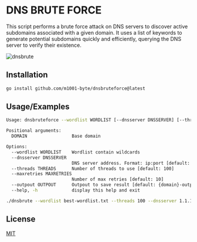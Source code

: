 
# DNS BRUTE FORCE

This script performs a brute force attack on DNS servers to discover active subdomains associated with a given domain. It uses a list of keywords to generate potential subdomains quickly and efficiently, querying the DNS server to verify their existence.

![dnsbrute](https://i.imgur.com/OFRvL56.png)


## Installation
```bash
go install github.com/m1001-byte/dnsbruteforce@latest
```

    
## Usage/Examples

```bash
Usage: dnsbruteforce --wordlist WORDLIST [--dnsserver DNSSERVER] [--threads THREADS] [--maxretries MAXRETRIES] [--outpout OUTPOUT] DOMAIN

Positional arguments:
  DOMAIN                 Base domain

Options:
  --wordlist WORDLIST    Wordlist contain wildcards
  --dnsserver DNSSERVER
                         DNS server address. Format: ip:port [default: 1.1.1.1:53]
  --threads THREADS      Number of threads to use [default: 100]
  --maxretries MAXRETRIES
                         Number of max retries [default: 10]
  --outpout OUTPOUT      Outpout to save result [default: {domain}-outpout.txt]
  --help, -h             display this help and exit 
```

```bash
./dnsbrute --wordlist best-wordlist.txt --threads 100 --dnsserver 1.1.1.1:53 "google.com"
```

## License

[MIT](https://choosealicense.com/licenses/mit/)
